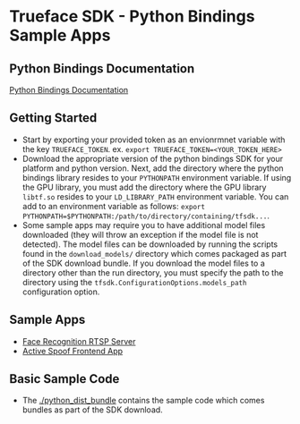 # Trueface SDK - Python Bindings Sample Apps
## Python Bindings Documentation
[Python Bindings Documentation](https://reference.trueface.ai/cpp/dev/latest/py/index.html)

## Getting Started
* Start by exporting your provided token as an envionrmnet variable with the key `TRUEFACE_TOKEN`.
  ex. `export TRUEFACE_TOKEN=<YOUR_TOKEN_HERE>`
* Download the appropriate version of the python bindings SDK for your platform and python version.
Next, add the directory where the python bindings library resides to your `PYTHONPATH` environment variable.
If using the GPU library, you must add the directory where the GPU library `libtf.so` resides to your `LD_LIBRARY_PATH` environment variable.
You can add to an environment variable as follows: `export PYTHONPATH=$PYTHONPATH:/path/to/directory/containing/tfsdk...`.
* Some sample apps may require you to have additional model files downloaded (they will throw an exception if the model file is not detected).
  The model files can be downloaded by running the scripts found in the `download_models/` directory which comes packaged as part of the SDK download bundle.
  If you download the model files to a directory other than the run directory, you must specify the path to the directory using the `tfsdk.ConfigurationOptions.models_path` configuration option.

## Sample Apps
- [Face Recognition RTSP Server](./face_recognition_1_n_rtsp_server)
- [Active Spoof Frontend App](./active_spoof_frontend_app)

## Basic Sample Code
* The [./python_dist_bundle](./python_dist_bundle) contains the sample code which comes bundles as part of the SDK download.